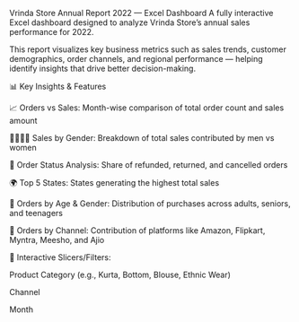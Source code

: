 Vrinda Store Annual Report 2022 — Excel Dashboard
A fully interactive Excel dashboard designed to analyze Vrinda Store’s annual sales performance for 2022.

This report visualizes key business metrics such as sales trends, customer demographics, order channels, and regional performance — helping identify insights that drive better decision-making.

📊 Key Insights & Features

📈 Orders vs Sales: Month-wise comparison of total order count and sales amount

👩‍🦰👨‍🦱 Sales by Gender: Breakdown of total sales contributed by men vs women

🔁 Order Status Analysis: Share of refunded, returned, and cancelled orders

🌍 Top 5 States: States generating the highest total sales

👥 Orders by Age & Gender: Distribution of purchases across adults, seniors, and teenagers

🛒 Orders by Channel: Contribution of platforms like Amazon, Flipkart, Myntra, Meesho, and Ajio

🧩 Interactive Slicers/Filters:

Product Category (e.g., Kurta, Bottom, Blouse, Ethnic Wear)

Channel

Month

